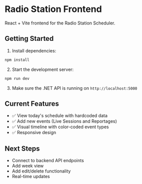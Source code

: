 # Radio Station Frontend

React + Vite frontend for the Radio Station Scheduler.

## Getting Started

1. Install dependencies:

```bash
npm install
```

2. Start the development server:

```bash
npm run dev
```

3. Make sure the .NET API is running on `http://localhost:5000`

## Current Features

- ✅ View today's schedule with hardcoded data
- ✅ Add new events (Live Sessions and Reportages)
- ✅ Visual timeline with color-coded event types
- ✅ Responsive design

## Next Steps

- Connect to backend API endpoints
- Add week view
- Add edit/delete functionality
- Real-time updates
